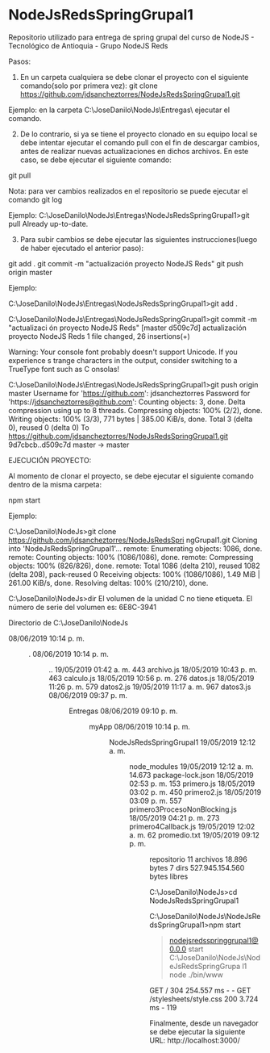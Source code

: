 # NodeJsRedsSpringGrupal1
Repositorio utilizado para entrega de spring grupal del curso de NodeJS - Tecnológico de Antioquia - Grupo NodeJS Reds

Pasos: 

1) En un carpeta cualquiera se debe clonar el proyecto con el siguiente comando(solo por primera vez):
git clone https://github.com/jdsancheztorres/NodeJsRedsSpringGrupal1.git 

Ejemplo: en la carpeta C:\JoseDanilo\NodeJs\Entregas\ ejecutar el comando.

2) De lo contrario, si ya se tiene el proyecto clonado en su equipo local se debe intentar ejecutar el comando pull
con el fin de descargar cambios, antes de realizar nuevas actualizaciones en dichos archivos. En este caso, se debe
ejecutar el siguiente comando:

git pull

Nota: para ver cambios realizados en el repositorio se puede ejecutar el comando git log

Ejemplo: 
C:\JoseDanilo\NodeJs\Entregas\NodeJsRedsSpringGrupal1>git pull
Already up-to-date.

3) Para subir cambios se debe ejecutar las siguientes instrucciones(luego de haber ejecutado el anterior paso):

git add .
git commit -m "actualización proyecto NodeJS Reds"
git push origin master

Ejemplo:

C:\JoseDanilo\NodeJs\Entregas\NodeJsRedsSpringGrupal1>git add .

C:\JoseDanilo\NodeJs\Entregas\NodeJsRedsSpringGrupal1>git commit -m "actualizaci
ón proyecto NodeJS Reds"
[master d509c7d] actualización proyecto NodeJS Reds
 1 file changed, 26 insertions(+)

Warning: Your console font probably doesn't support Unicode. If you experience s
trange characters in the output, consider switching to a TrueType font such as C
onsolas!

C:\JoseDanilo\NodeJs\Entregas\NodeJsRedsSpringGrupal1>git push origin master
Username for 'https://github.com': jdsancheztorres
Password for 'https://jdsancheztorres@github.com':
Counting objects: 3, done.
Delta compression using up to 8 threads.
Compressing objects: 100% (2/2), done.
Writing objects: 100% (3/3), 771 bytes | 385.00 KiB/s, done.
Total 3 (delta 0), reused 0 (delta 0)
To https://github.com/jdsancheztorres/NodeJsRedsSpringGrupal1.git
   9d7cbcb..d509c7d  master -> master

EJECUCIÓN PROYECTO:

Al momento de clonar el proyecto, se debe ejecutar el siguiente comando dentro de la misma carpeta:

npm start

Ejemplo:

C:\JoseDanilo\NodeJs>git clone https://github.com/jdsancheztorres/NodeJsRedsSpri
ngGrupal1.git
Cloning into 'NodeJsRedsSpringGrupal1'...
remote: Enumerating objects: 1086, done.
remote: Counting objects: 100% (1086/1086), done.
remote: Compressing objects: 100% (826/826), done.
remote: Total 1086 (delta 210), reused 1082 (delta 208), pack-reused 0
Receiving objects: 100% (1086/1086), 1.49 MiB | 261.00 KiB/s, done.
Resolving deltas: 100% (210/210), done.

C:\JoseDanilo\NodeJs>dir
 El volumen de la unidad C no tiene etiqueta.
 El número de serie del volumen es: 6E8C-3941

 Directorio de C:\JoseDanilo\NodeJs

08/06/2019  10:14 p. m.    <DIR>          .
08/06/2019  10:14 p. m.    <DIR>          ..
19/05/2019  01:42 a. m.               443 archivo.js
18/05/2019  10:43 p. m.               463 calculo.js
18/05/2019  10:56 p. m.               276 datos.js
18/05/2019  11:26 p. m.               579 datos2.js
19/05/2019  11:17 a. m.               967 datos3.js
08/06/2019  09:37 p. m.    <DIR>          Entregas
08/06/2019  09:10 p. m.    <DIR>          myApp
08/06/2019  10:14 p. m.    <DIR>          NodeJsRedsSpringGrupal1
19/05/2019  12:12 a. m.    <DIR>          node_modules
19/05/2019  12:12 a. m.            14.673 package-lock.json
18/05/2019  02:53 p. m.               153 primero.js
18/05/2019  03:02 p. m.               450 primero2.js
18/05/2019  03:09 p. m.               557 primero3ProcesoNonBlocking.js
18/05/2019  04:21 p. m.               273 primero4Callback.js
19/05/2019  12:02 a. m.                62 promedio.txt
19/05/2019  09:12 p. m.    <DIR>          repositorio
              11 archivos         18.896 bytes
               7 dirs  527.945.154.560 bytes libres

C:\JoseDanilo\NodeJs>cd NodeJsRedsSpringGrupal1

C:\JoseDanilo\NodeJs\NodeJsRedsSpringGrupal1>npm start

> nodejsredsspringgrupal1@0.0.0 start C:\JoseDanilo\NodeJs\NodeJsRedsSpringGrupa
l1
> node ./bin/www

GET / 304 254.557 ms - -
GET /stylesheets/style.css 200 3.724 ms - 119



Finalmente, desde un navegador se debe ejecutar la siguiente URL: http://localhost:3000/





